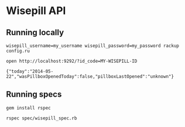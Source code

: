 # Wisepill API

## Running locally

`wisepill_username=my_username wisepill_password=my_password rackup config.ru`

`open http://localhost:9292/?id_code=MY-WISEPILL-ID`

`{"today":"2014-05-22","wasPillboxOpenedToday":false,"pillboxLastOpened":"unknown"}`

## Running specs

`gem install rspec`

`rspec spec/wisepill_spec.rb`
